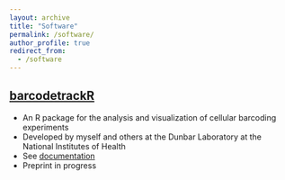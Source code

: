 ```yaml
---
layout: archive
title: "Software"
permalink: /software/
author_profile: true
redirect_from:
  - /software
---
```


## [barcodetrackR](d93espinoza.github.io/barcodetrackR)
* An R package for the analysis and visualization of cellular barcoding experiments
* Developed by myself and others at the Dunbar Laboratory at the National Institutes of Health
* See [documentation](d93espinoza.github.io/barcodetrackR)
* Preprint in progress

